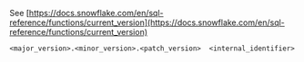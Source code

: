 See [https://docs.snowflake.com/en/sql-reference/functions/current_version](https://docs.snowflake.com/en/sql-reference/functions/current_version)
```
<major_version>.<minor_version>.<patch_version>  <internal_identifier>
```
